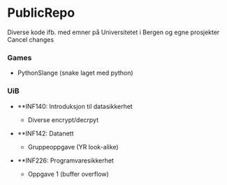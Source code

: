 # PublicRepo
Diverse kode ifb. med emner på Universitetet i Bergen og egne prosjekter
Cancel changes

### Games
  - PythonSlange (snake laget med python)


### UiB
  - **INF140: Introduksjon til datasikkerhet
    - Diverse encrypt/decrpyt
      
  - **INF142: Datanett
    - Gruppeoppgave (YR look-alike)
  
  - **INF226: Programvaresikkerhet
    - Oppgave 1 (buffer overflow)
